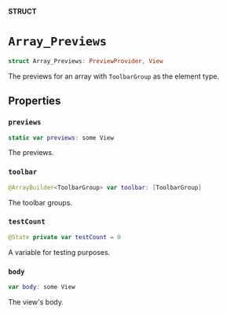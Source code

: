 **STRUCT**

# `Array_Previews`

```swift
struct Array_Previews: PreviewProvider, View
```

The previews for an array with ``ToolbarGroup`` as the element type.

## Properties
### `previews`

```swift
static var previews: some View
```

The previews.

### `toolbar`

```swift
@ArrayBuilder<ToolbarGroup> var toolbar: [ToolbarGroup]
```

The toolbar groups.

### `testCount`

```swift
@State private var testCount = 0
```

A variable for testing purposes.

### `body`

```swift
var body: some View
```

The view's body.
